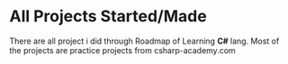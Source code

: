 # All Projects Started/Made

There are all project i did through Roadmap of Learning **C#** lang.
Most of the projects are practice projects from csharp-academy.com
